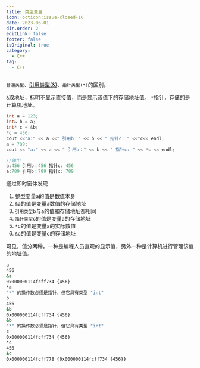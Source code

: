 ```yaml
---
title: 类型变量
icon: octicon:issue-closed-16
date: 2023-06-01
dir.order: 2
editLink: false
footer: false
isOriginal: true
category:
  - C++
tag:
  - C++
---
```


`普通类型`、[引用类型(&)](ref.md)、`指针类型(*)`的区别。

`&`取地址，标明不显示直接值，而是显示该值下的存储地址值。
`*`指针，存储的是计算机地址。

```c++
int a = 123;
int& b = a;
int* c = &b;
*c = 456;
cout <<"a:" << a <<" 引用b：" << b << " 指针c: " <<*c<< endl;
a = 789;
cout << "a:" << a << " 引用b：" << b << " 指针c: " << *c << endl;

//输出
a:456 引用b：456 指针c: 456
a:789 引用b：789 指针c: 789
```

通过即时窗体发现

1. 整型变量a的值是数值本身
2. `&`a的值是变量a数值的存储地址
3. `引用类型`b与a的值和存储地址都相同
4. `指针类型`c的值是变量a的存储地址
5. `*`c的值是变量a的实际数值
6. `&`c的值是变量c的存储地址

可见，值分两种，一种是编程人员直观的显示值，另外一种是计算机进行管理该值的地址值。

```bash
a
456
&a
0x000000114fcff734 {456}
*a
"*" 的操作数必须是指针，但它具有类型 "int"
b
456
&b
0x000000114fcff734 {456}
&b
"*" 的操作数必须是指针，但它具有类型 "int"
c
0x000000114fcff734 {456}
*c
456
&c
0x000000114fcff778 {0x000000114fcff734 {456}}
```
